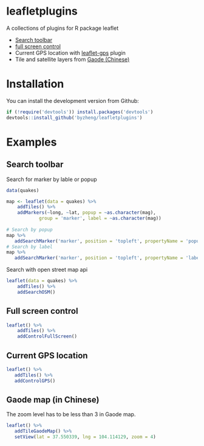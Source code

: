 # leafletplugins
A collections of plugins for R package leaflet

* [Search toolbar](https://github.com/stefanocudini/leaflet-search)
* [full screen control](https://github.com/brunob/leaflet.fullscreen)
* Current GPS location with [leaflet-gps](https://github.com/stefanocudini/leaflet-gps) plugin
* Tile and satellite layers from [Gaode (Chinese)](http://ditu.amap.com/)

# Installation

You can install the development version from Github:

```r
if (!require('devtools')) install.packages('devtools')
devtools::install_github('byzheng/leafletplugins')
```

# Examples

## Search toolbar

Search for marker by lable or popup

```r
data(quakes)

map <- leaflet(data = quakes) %>%
	addTiles() %>%
	addMarkers(~long, ~lat, popup = ~as.character(mag),
			group = 'marker', label = ~as.character(mag))
			
# Search by popup
map %>% 
   addSearchMarker('marker', position = 'topleft', propertyName = 'popup')
# Search by label
map %>% 
   addSearchMarker('marker', position = 'topleft', propertyName = 'label')

```

Search with open street map api

```r
leaflet(data = quakes) %>%
    addTiles() %>%
    addSearchOSM()
```

## Full screen control

```r
leaflet() %>%
    addTiles() %>%
    addControlFullScreen()
```

## Current GPS location

```r
leaflet() %>%
   addTiles() %>%
   addControlGPS()
```

## Gaode map (in Chinese)

The zoom level has to be less than 3 in Gaode map.
```r
leaflet() %>%
   addTileGaodeMap() %>%
   setView(lat = 37.550339, lng = 104.114129, zoom = 4)
```
